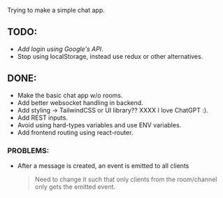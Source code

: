 Trying to make a simple chat app.

## **TODO**:

-   _Add login using Google's API_.
-   Stop using localStorage, instead use redux or other alternatives.

## **DONE**:

-   Make the basic chat app w/o rooms.
-   Add better websocket handling in backend.
-   Add styling -> TailwindCSS or UI library?? XXXX I love ChatGPT :).
-   Add REST inputs.
-   Avoid using hard-types variables and use ENV variables.
-   Add frontend routing using react-router.

### **PROBLEMS**:

-   After a message is created, an event is emitted to all clients
    > Need to change it such that only clients from the room/channel only gets the emitted event.
